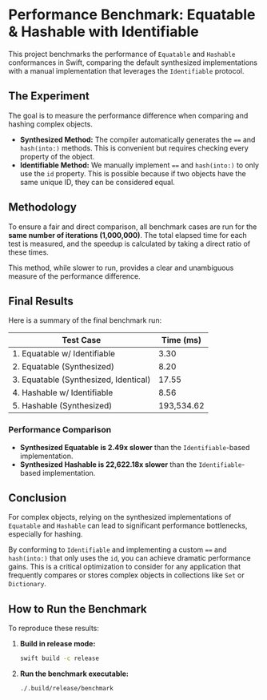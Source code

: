 # Performance Benchmark: Equatable & Hashable with Identifiable

This project benchmarks the performance of `Equatable` and `Hashable` conformances in Swift, comparing the default synthesized implementations with a manual implementation that leverages the `Identifiable` protocol.

## The Experiment

The goal is to measure the performance difference when comparing and hashing complex objects.

- **Synthesized Method:** The compiler automatically generates the `==` and `hash(into:)` methods. This is convenient but requires checking every property of the object.
- **Identifiable Method:** We manually implement `==` and `hash(into:)` to only use the `id` property. This is possible because if two objects have the same unique ID, they can be considered equal.

## Methodology

To ensure a fair and direct comparison, all benchmark cases are run for the **same number of iterations (1,000,000)**. The total elapsed time for each test is measured, and the speedup is calculated by taking a direct ratio of these times.

This method, while slower to run, provides a clear and unambiguous measure of the performance difference.

## Final Results

Here is a summary of the final benchmark run:

| Test Case                              | Time (ms)        |
| -------------------------------------- | ---------------- |
| 1. Equatable w/ Identifiable           | 3.30             |
| 2. Equatable (Synthesized)             | 8.20             |
| 3. Equatable (Synthesized, Identical)  | 17.55            |
| 4. Hashable w/ Identifiable            | 8.56             |
| 5. Hashable (Synthesized)              | 193,534.62       |

### Performance Comparison

- **Synthesized Equatable is 2.49x slower** than the `Identifiable`-based implementation.
- **Synthesized Hashable is 22,622.18x slower** than the `Identifiable`-based implementation.

## Conclusion

For complex objects, relying on the synthesized implementations of `Equatable` and `Hashable` can lead to significant performance bottlenecks, especially for hashing.

By conforming to `Identifiable` and implementing a custom `==` and `hash(into:)` that only uses the `id`, you can achieve dramatic performance gains. This is a critical optimization to consider for any application that frequently compares or stores complex objects in collections like `Set` or `Dictionary`.

## How to Run the Benchmark

To reproduce these results:

1.  **Build in release mode:**
    ```sh
    swift build -c release
    ```

2.  **Run the benchmark executable:**
    ```sh
    ./.build/release/benchmark
    ```
